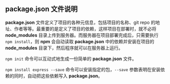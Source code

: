 ## package.json 文件说明 ##

**package.json** 文件定义了项目的各种元信息，包括项目的名称、git repo 的地址、作者等等。最重要的是定义了项目的依赖，这样项目在部署时，就不必将 **node\_modules**    目录上传到服务器。而服务器在项目部署完成后，只需要执行 `npm install`，则 **npm** 会自动读取 **package.json** 中的依赖并安装在项目的 **node\_modules** 目录下，然后程序就可以在服务器上运行。

`npm init` 命令可以互动式地生成一份简单的 **package.json** 文件。

`npm install express --save` 命令可以安装指定的包，`--save` 参数表明在安装依赖的同时，自动把这些依赖写入 **package.json**。